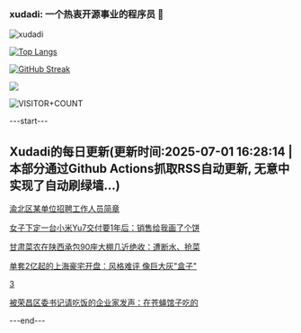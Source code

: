 ### xudadi: 一个热衷开源事业的程序员 👋

![xudadi](https://github-readme-stats-git-masterorgs-github-readme-stats-team.vercel.app/api?username=xudadi)

[![Top Langs](https://github-readme-stats.vercel.app/api/top-langs/?username=xudadi)](https://github.com/anuraghazra/github-readme-stats)

[![GitHub Streak](https://streak-stats.demolab.com?user=xudadi&locale=zh_Hans)](https://git.io/streak-stats)

![](https://raw.githubusercontent.com/xudadi/xudadi/main/assets/github-contribution-grid-snake.svg)

![VISITOR+COUNT](https://komarev.com/ghpvc/?username=xudadi&label=VISITOR+COUNT)


---start---

## Xudadi的每日更新(更新时间:2025-07-01 16:28:14 | 本部分通过Github Actions抓取RSS自动更新, 无意中实现了自动刷绿墙...)

[渝北区某单位招聘工作人员简章](https://www.gongkaoleida.com/article/2483408)

[女子下定一台小米Yu7交付要1年后：销售给我画了个饼](https://m.163.com/news/article/K3B32N4A00019B3E.html)

[甘肃菜农在陕西承包90座大棚几近绝收：遭断水、抢菜](https://m.163.com/news/article/K3AI9NIA00019B3E.html)

[单套2亿起的上海豪宅开盘：风格难评 像巨大灰"盒子"](https://m.163.com/news/article/K3B9S5U20001899O.html)

[3](https://m.163.com/touch/news/sub/domestic)

[被荣昌区委书记请吃饭的企业家发声：在苍蝇馆子吃的](https://m.163.com/news/article/K3B9IBEN051492T3.html)

---end---
